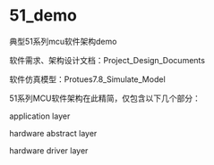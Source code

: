 # 51_demo
典型51系列mcu软件架构demo

软件需求、架构设计文档：Project_Design_Documents

软件仿真模型：Protues7.8_Simulate_Model

51系列MCU软件架构在此精简，仅包含以下几个部分：

application layer 

hardware abstract layer  

hardware driver layer
